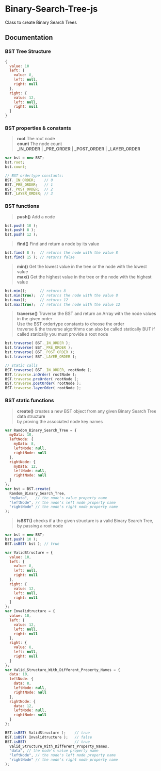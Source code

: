 # Binary-Search-Tree-js

Class to create Binary Search Trees

## Documentation

### BST Tree Structure

```js
{
  value: 10
  left: {
    value: 8,
    left: null,
    right: null
  },
  right: {
    value: 12,
    left: null,
    right: null
  }
}
```

### BST properties & constants

> **root** The root node  
> **count** The node count  
> **_IN_ORDER** | **_PRE_ORDER** | **_POST_ORDER** | **_LAYER_ORDER**
```js
var bst = new BST;
bst.root;
bst.count;

// BST ordertype constants:
BST._IN_ORDER;    // 0
BST._PRE_ORDER;   // 1
BST._POST_ORDER;  // 2
BST._LAYER_ORDER; // 3
```

### BST functions

> **push()** Add a node
```js
bst.push( 10 );
bst.push( 8 );
bst.push( 12 );
```
> **find()** Find and return a node by its value
```js
bst.find( 8 );  // returns the node with the value 8
bst.find( 15 ); // returns false
```
> **min()** Get the lowest value in the tree or the node with the lowest value  
> **max()** Get the highest value in the tree or the node with the highest value
```js
bst.min();      // returns 8
bst.min(true);  // returns the node with the value 8
bst.max();      // returns 12
bst.max(true);  // returns the node with the value 12
```
> **traverse()** Traverse the BST and return an Array with the node values in the given order  
> Use the BST ordertype constants to choose the order  
>  traverse & the traverse algorithms can also be called statically
>  BUT if called statically you must provide a root node
```js
bst.traverse( BST._IN_ORDER );
bst.traverse( BST._PRE_ORDER );
bst.traverse( BST._POST_ORDER );
bst.traverse( BST._LAYER_ORDER );

// static calls
BST.traverse( BST._IN_ORDER, rootNode );
BST.traverse.inOrder( rootNode );
BST.traverse.preOrder( rootNode );
BST.traverse.postOrder( rootNode );
BST.traverse.layerOder( rootNode );
```

### BST static functions
> **create()** creates a new BST object from any given Binary Search Tree data structure  
> by proving the associated node key names
```js
var Random_Binary_Search_Tree = {
  myData: 10,
  leftNode: {
    myData: 8,
    leftNode: null,
    rightNode: null
  },
  rightNode: {
    myData: 12,
    leftNode: null,
    rightNode: null
  }
};
var bst = BST.create(
  Random_Binary_Search_Tree,
  "myData",   // the node's value property name
  "leftNode", // the node's left node property name
  "rightNode" // the node's right node property name
);
```
> **isBST()** checks if a the given structure is a valid Binary Search Tree, by passing a root node
```js
var bst = new BST;
bst.push( 10 );
BST.isBST( bst ); // true

var ValidStructure = {
  value: 10,
  left: {
    value: 8,
    left: null,
    right: null
  },
  right: {
    value: 12,
    left: null,
    right: null
  }
};
var Invalidtructure = {
  value: 10,
  left: {
    value: 12,
    left: null,
    right: null
  },
  right: {
    value: 8,
    left: null,
    right: null
  }
};
var Valid_Structure_With_Different_Property_Names = {
  data: 10,
  leftNode: {
    data: 8,
    leftNode: null,
    rightNode: null
  },
  rightNode: {
    data: 12,
    leftNode: null,
    rightNode: null
  }
};

BST.isBST( ValidStructure );    // true
BST.isBST( Invalidtructure );   // false
BST.isBST(                      // true
  Valid_Structure_With_Different_Property_Names,
  "data", // the node's value property name
  "leftNode", // the node's left node property name
  "rightNode" // the node's right node property name
);
```
